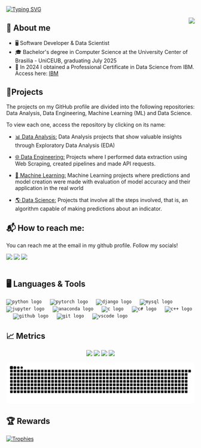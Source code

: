 [![Typing SVG](https://readme-typing-svg.herokuapp.com?font=Roboto+Mono&size=28&duration=3500&pause=200&color=F7E6F5&center=true&width=800&lines=Hello!+I'm+Augusto+Oliveira!+👋🏻)](https://git.io/typing-svg)

<img align="right" src="https://visitor-badge.laobi.icu/badge?page_id=gut0oliveira.gut0oliveira&left_color=royalblue&right_color=black" />

## 📖 About me
- 🖥 Software Developer & Data Scientist
- 🎓 Bachelor's degree in Computer Science at the  University Center of Brasilia - UniCEUB, graduating July 2025
- 🌟 In 2024 I obtained a Professional Certificate in Data Science from IBM. Access here: [IBM](https://www.coursera.org/account/accomplishments/professional-cert/7EFVREK5NY5X)

## 🚀Projects

The projects on my GitHub profile are divided into the following repositories: Data Analysis, Data Engineering, Machine Learning (ML) and Data Science.

To view each one, access the repository by clicking on its name:

- [📊 Data Analysis:](https://github.com/gut0oliveira/Data-Analysis-Insights) Data Analysis projects that show valuable insights through Exploratory Data Analysis (EDA)

- [🌐 Data Engineering:](https://github.com/gut0oliveira/Data-Engineering) Projects where I performed data extraction using Web Scraping, created pipelines and made API requests.

- [🤖 Machine Learning:](https://github.com/gut0oliveira/Machine-Learning) Machine Learning projects where predictions and model creation were made with evaluation of model accuracy and their application in the real world

- [🌎 Data Science:](https://github.com/gut0oliveira/Data-Science) Projects that involve all the steps involved, that is, an algorithm capable of making predictions about an indicator.

## 📬 How to reach me:
  You can reach me at the email in my github profile. Follow my socials!
  <div>
    <a href="https://github.com/gut0oliveira">
    <a href="https://www.linkedin.com/in/augusto-oS/"><img src="https://img.shields.io/badge/LinkedIn-0077B5?style=for-the-badge&logo=linkedin&logoColor=white"></a>
    <a href="mailto:augusto010oliveira@gmail.com"><img src="https://img.shields.io/badge/Gmail-D14836?style=for-the-badge&logo=gmail&logoColor=white"></a>
    <a href="https://www.instagram.com/augusto__olv"><img src="https://img.shields.io/badge/Instagram-E4405F?style=for-the-badge&logo=instagram&logoColor=white"></a>
</div><br/>

## 🖥️ Languages & Tools
<div align="left">
    <code><img src="https://cdn.jsdelivr.net/gh/devicons/devicon/icons/python/python-original.svg" height="30" alt="python logo"  /></code>
  <img width="14" />
    <code><img src="https://skillicons.dev/icons?i=pytorch" height="30" alt="pytorch logo"  /></code>
  <img width="14" />
    <code><img src="https://skillicons.dev/icons?i=django" height="30" alt="django logo"  /></code>
  <img width="14" />
    <code><img src="https://skillicons.dev/icons?i=mysql" height="30" alt="mysql logo"  /></code>
  <img width="14" />
    <code><img src="https://cdn.jsdelivr.net/gh/devicons/devicon/icons/jupyter/jupyter-original.svg" height="30" alt="jupyter logo"  /></code>
  <img width="14" />
    <code><img src="https://skillicons.dev/icons?i=anaconda" height="30" alt="anaconda logo"  /></code>
  <img width="14" />
    <code><img src="https://skillicons.dev/icons?i=c" height="30" alt="c logo"  /></code>
  <img width="14" />
    <code><img src="https://skillicons.dev/icons?i=cs" height="30" alt="c# logo"  /></code>
  <img width="14" />
    <code><img src="https://skillicons.dev/icons?i=cpp" height="30" alt="c++ logo"  /></code>
  <img width="14" />
    <code><img src="https://skillicons.dev/icons?i=github" height="30" alt="github logo"  /></code>
  <img width="14" />
    <code><img src="https://cdn.jsdelivr.net/gh/devicons/devicon/icons/git/git-original.svg" height="30" alt="git logo"  /></code>
  <img width="14" />
    <code><img src="https://skillicons.dev/icons?i=vscode" height="30" alt="vscode logo"  /></code>
  <img width="14" />
</div>

## 📈 Metrics
<div align="center">
  <img width="440px" src="https://github-readme-stats.vercel.app/api?username=gut0oliveira&show_icons=true&theme=midnight-purple">
  <img width="385px" src="https://github-readme-stats.anuraghazra1.vercel.app/api/top-langs/?username=gut0oliveira&layout=compact&theme=midnight-purple" />
  <img width="440px" src="https://github-readme-activity-graph.vercel.app/graph?username=gut0oliveira&bg_color=141414&color=cac9cf&line=2b00ff&point=ffffff&area=true&hide_border=false" >
  <img width="385px" src="https://github-readme-streak-stats.herokuapp.com/?user=gut0oliveira&theme=midnight-purple" />
</div>

![Snake animation](https://raw.githubusercontent.com/gut0oliveira/gut0oliveira/output/github-contribution-grid-snake-dark.svg)

## 🏆 Rewards
[![Trophies](https://github-profile-trophy.vercel.app/?username=gut0oliveira&theme=radical)](https://github.com/ryo-ma/github-profile-trophy)

